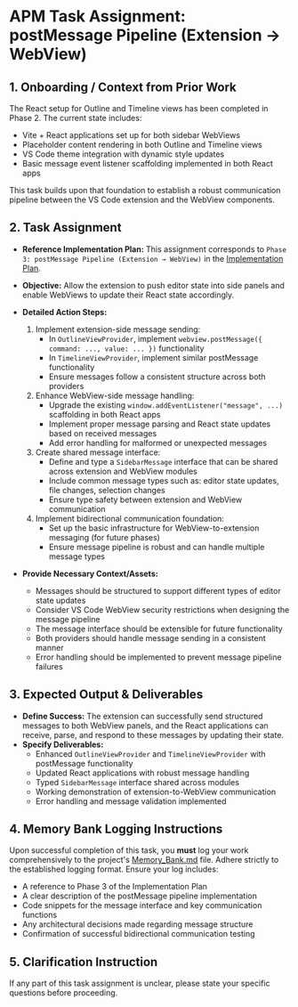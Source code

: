 # APM Task Assignment: postMessage Pipeline (Extension → WebView)

## 1. Onboarding / Context from Prior Work

The React setup for Outline and Timeline views has been completed in Phase 2. The current state includes:
* Vite + React applications set up for both sidebar WebViews
* Placeholder content rendering in both Outline and Timeline views
* VS Code theme integration with dynamic style updates
* Basic message event listener scaffolding implemented in both React apps

This task builds upon that foundation to establish a robust communication pipeline between the VS Code extension and the WebView components.

## 2. Task Assignment

* **Reference Implementation Plan:** This assignment corresponds to `Phase 3: postMessage Pipeline (Extension → WebView)` in the [Implementation Plan](../../vs-code/docs/implement-skeleton.md).
* **Objective:** Allow the extension to push editor state into side panels and enable WebViews to update their React state accordingly.

* **Detailed Action Steps:**
  1. Implement extension-side message sending:
     * In `OutlineViewProvider`, implement `webview.postMessage({ command: ..., value: ... })` functionality
     * In `TimelineViewProvider`, implement similar postMessage functionality
     * Ensure messages follow a consistent structure across both providers
  2. Enhance WebView-side message handling:
     * Upgrade the existing `window.addEventListener("message", ...)` scaffolding in both React apps
     * Implement proper message parsing and React state updates based on received messages
     * Add error handling for malformed or unexpected messages
  3. Create shared message interface:
     * Define and type a `SidebarMessage` interface that can be shared across extension and WebView modules
     * Include common message types such as: editor state updates, file changes, selection changes
     * Ensure type safety between extension and WebView communication
  4. Implement bidirectional communication foundation:
     * Set up the basic infrastructure for WebView-to-extension messaging (for future phases)
     * Ensure message pipeline is robust and can handle multiple message types

* **Provide Necessary Context/Assets:**
  * Messages should be structured to support different types of editor state updates
  * Consider VS Code WebView security restrictions when designing the message pipeline
  * The message interface should be extensible for future functionality
  * Both providers should handle message sending in a consistent manner
  * Error handling should be implemented to prevent message pipeline failures

## 3. Expected Output & Deliverables

* **Define Success:** The extension can successfully send structured messages to both WebView panels, and the React applications can receive, parse, and respond to these messages by updating their state.
* **Specify Deliverables:**
  * Enhanced `OutlineViewProvider` and `TimelineViewProvider` with postMessage functionality
  * Updated React applications with robust message handling
  * Typed `SidebarMessage` interface shared across modules
  * Working demonstration of extension-to-WebView communication
  * Error handling and message validation implemented

## 4. Memory Bank Logging Instructions

Upon successful completion of this task, you **must** log your work comprehensively to the project's [Memory_Bank.md](../../Memory_Bank.md) file. Adhere strictly to the established logging format. Ensure your log includes:
* A reference to Phase 3 of the Implementation Plan
* A clear description of the postMessage pipeline implementation
* Code snippets for the message interface and key communication functions
* Any architectural decisions made regarding message structure
* Confirmation of successful bidirectional communication testing

## 5. Clarification Instruction

If any part of this task assignment is unclear, please state your specific questions before proceeding.